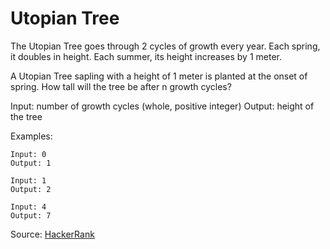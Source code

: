 # Utopian Tree

The Utopian Tree goes through 2 cycles of growth every year. Each spring, it doubles in height. Each summer, its height increases by 1 meter.

A Utopian Tree sapling with a height of 1 meter is planted at the onset of spring. How tall will the tree be after n growth cycles?

Input: number of growth cycles (whole, positive integer)
Output: height of the tree

Examples:
```
Input: 0
Output: 1

Input: 1
Output: 2

Input: 4
Output: 7
```

Source: [HackerRank](https://www.hackerrank.com/challenges/utopian-tree/problem)